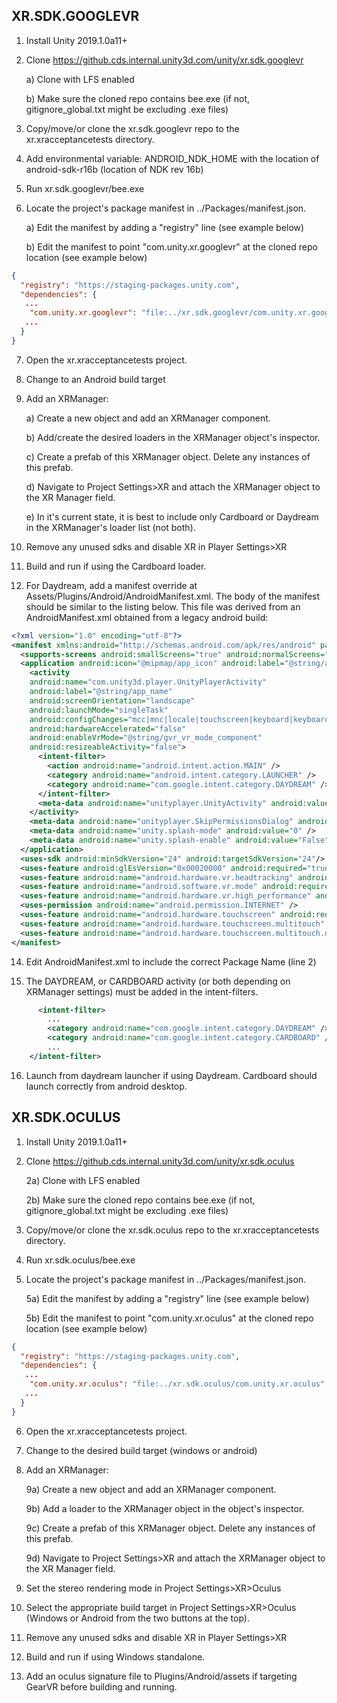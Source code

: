 ## XR.SDK.GOOGLEVR
1) Install Unity 2019.1.0a11+

2) Clone https://github.cds.internal.unity3d.com/unity/xr.sdk.googlevr

   a) Clone with LFS enabled
   
   b) Make sure the cloned repo contains bee.exe (if not, gitignore_global.txt might be excluding .exe files)

3) Copy/move/or clone the xr.sdk.googlevr repo to the xr.xracceptancetests directory.
   
4) Add environmental variable: ANDROID_NDK_HOME with the location of android-sdk-r16b (location of NDK rev 16b)

5) Run xr.sdk.googlevr/bee.exe

6) Locate the project's package manifest in ../Packages/manifest.json.

   a) Edit the manifest by adding a "registry" line (see example below)

   b) Edit the manifest to point "com.unity.xr.googlevr" at the cloned repo location (see example below)

~~~json
{
  "registry": "https://staging-packages.unity.com",
  "dependencies": {
   ...
    "com.unity.xr.googlevr": "file:../xr.sdk.googlevr/com.unity.xr.googlevr",
   ...
  }
}

~~~

7) Open the xr.xracceptancetests project.
   
8) Change to an Android build target

9) Add an XRManager:
   
   a) Create a new object and add an XRManager component.
   
   b) Add/create the desired loaders in the XRManager object's inspector.
   
   c) Create a prefab of this XRManager object.  Delete any instances of this prefab.
   
   d) Navigate to Project Settings>XR and attach the XRManager object to the XR Manager field.

   e) In it's current state, it is best to include only Cardboard or Daydream in the XRManager's loader list (not both).
   
11) Remove any unused sdks and disable XR in Player Settings>XR
   
12) Build and run if using the Cardboard loader.

13) For Daydream, add a manifest override at Assets/Plugins/Android/AndroidManifest.xml.  The body of the manifest should be similar to the listing below.  This file was derived from an AndroidManifest.xml obtained from a legacy android build:

~~~xml
<?xml version="1.0" encoding="utf-8"?>
<manifest xmlns:android="http://schemas.android.com/apk/res/android" package="com.example.daydreamdisplayprovider" xmlns:tools="http://schemas.android.com/tools" android:installLocation="preferExternal">
  <supports-screens android:smallScreens="true" android:normalScreens="true" android:largeScreens="true" android:xlargeScreens="true" android:anyDensity="true" />
  <application android:icon="@mipmap/app_icon" android:label="@string/app_name" android:theme="@style/VrActivityTheme">
    <activity 
    android:name="com.unity3d.player.UnityPlayerActivity" 
    android:label="@string/app_name" 
    android:screenOrientation="landscape" 
    android:launchMode="singleTask" 
    android:configChanges="mcc|mnc|locale|touchscreen|keyboard|keyboardHidden|navigation|orientation|screenLayout|uiMode|screenSize|smallestScreenSize|fontScale|layoutDirection|density" 
    android:hardwareAccelerated="false" 
    android:enableVrMode="@string/gvr_vr_mode_component" 
    android:resizeableActivity="false">
      <intent-filter>
        <action android:name="android.intent.action.MAIN" />
        <category android:name="android.intent.category.LAUNCHER" />
        <category android:name="com.google.intent.category.DAYDREAM" />
      </intent-filter>
      <meta-data android:name="unityplayer.UnityActivity" android:value="true" />
    </activity>
    <meta-data android:name="unityplayer.SkipPermissionsDialog" android:value="true" />
    <meta-data android:name="unity.splash-mode" android:value="0" />
    <meta-data android:name="unity.splash-enable" android:value="False" />
  </application>
  <uses-sdk android:minSdkVersion="24" android:targetSdkVersion="24"/>
  <uses-feature android:glEsVersion="0x00020000" android:required="true"/>
  <uses-feature android:name="android.hardware.vr.headtracking" android:required="false" android:version="1" />
  <uses-feature android:name="android.software.vr.mode" android:required="true" />
  <uses-feature android:name="android.hardware.vr.high_performance" android:required="true" />
  <uses-permission android:name="android.permission.INTERNET" />
  <uses-feature android:name="android.hardware.touchscreen" android:required="false" />
  <uses-feature android:name="android.hardware.touchscreen.multitouch" android:required="false" />
  <uses-feature android:name="android.hardware.touchscreen.multitouch.distinct" android:required="false" />
</manifest>
~~~

14) Edit AndroidManifest.xml to include the correct Package Name (line 2)

15) The DAYDREAM, or CARDBOARD activity (or both depending on XRManager settings) must be added in the intent-filters.

~~~xml
      <intent-filter>
        ...
        <category android:name="com.google.intent.category.DAYDREAM" />
        <category android:name="com.google.intent.category.CARDBOARD" />
        ...
    </intent-filter>
~~~

16) Launch from daydream launcher if using Daydream.  Cardboard should launch correctly from android desktop.

## XR.SDK.OCULUS
1) Install Unity 2019.1.0a11+

2) Clone https://github.cds.internal.unity3d.com/unity/xr.sdk.oculus

   2a) Clone with LFS enabled
   
   2b) Make sure the cloned repo contains bee.exe (if not, gitignore_global.txt might be excluding .exe files)

3) Copy/move/or clone the xr.sdk.oculus repo to the xr.xracceptancetests directory.

4) Run xr.sdk.oculus/bee.exe

5) Locate the project's package manifest in ../Packages/manifest.json.

   5a) Edit the manifest by adding a "registry" line (see example below)

   5b) Edit the manifest to point "com.unity.xr.oculus" at the cloned repo location (see example below)

~~~json
{
  "registry": "https://staging-packages.unity.com",
  "dependencies": {
   ...
    "com.unity.xr.oculus": "file:../xr.sdk.oculus/com.unity.xr.oculus",
   ...
  }
}

~~~

6) Open the xr.xracceptancetests project.
   
7) Change to the desired build target (windows or android)

8) Add an XRManager:
   
   9a) Create a new object and add an XRManager component.
   
   9b) Add a loader to the XRManager object in the object's inspector.
   
   9c) Create a prefab of this XRManager object.  Delete any instances of this prefab.
   
   9d) Navigate to Project Settings>XR and attach the XRManager object to the XR Manager field.
   
9) Set the stereo rendering mode in Project Settings>XR>Oculus

10) Select the appropriate build target in Project Settings>XR>Oculus (Windows or Android from the two buttons at the top).

11) Remove any unused sdks and disable XR in Player Settings>XR
   
12) Build and run if using Windows standalone.

13) Add an oculus signature file to Plugins/Android/assets if targeting GearVR before building and running.
